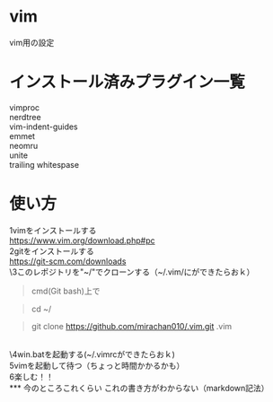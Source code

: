 # vim
vim用の設定
# インストール済みプラグイン一覧
vimproc
<br>
nerdtree
<br>
vim-indent-guides
<br>
emmet
<br>
neomru
<br>
unite
<br>
trailing whitespase
<br>

# 使い方
1vimをインストールする
<br>
<https://www.vim.org/download.php#pc>
<br>
2gitをインストールする
<br>
<https://git-scm.com/downloads>
<br>
\3このレポジトリを"~/"でクローンする（~/.vim/にができたらおｋ）
<br>

>cmd(Git bash)上で

>cd ~/

>git clone https://github.com/mirachan010/.vim.git .vim

<br>
\4win.batを起動する(~/.vimrcができたらおｋ)
<br>
5vimを起動して待つ（ちょっと時間かかるかも）
<br>
6楽しむ！！
<br>
***
今のところこれくらい
これの書き方がわからない（markdown記法）
